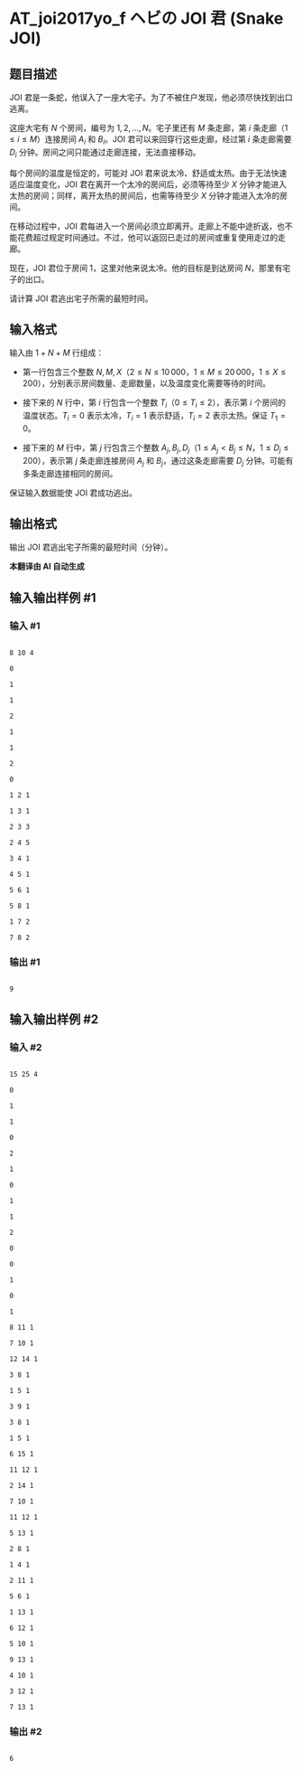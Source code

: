 # AT_joi2017yo_f ヘビの JOI 君 (Snake JOI)

## 题目描述

JOI 君是一条蛇，他误入了一座大宅子。为了不被住户发现，他必须尽快找到出口逃离。

这座大宅有 $N$ 个房间，编号为 $1, 2, \ldots, N$。宅子里还有 $M$ 条走廊，第 $i$ 条走廊（$1 \leq i \leq M$）连接房间 $A_i$ 和 $B_i$。JOI 君可以来回穿行这些走廊，经过第 $i$ 条走廊需要 $D_i$ 分钟。房间之间只能通过走廊连接，无法直接移动。

每个房间的温度是恒定的，可能对 JOI 君来说太冷、舒适或太热。由于无法快速适应温度变化，JOI 君在离开一个太冷的房间后，必须等待至少 $X$ 分钟才能进入太热的房间；同样，离开太热的房间后，也需等待至少 $X$ 分钟才能进入太冷的房间。

在移动过程中，JOI 君每进入一个房间必须立即离开。走廊上不能中途折返，也不能花费超过规定时间通过。不过，他可以返回已走过的房间或重复使用走过的走廊。

现在，JOI 君位于房间 $1$，这里对他来说太冷。他的目标是到达房间 $N$，那里有宅子的出口。

请计算 JOI 君逃出宅子所需的最短时间。

## 输入格式

输入由 $1 + N + M$ 行组成：

- 第一行包含三个整数 $N, M, X$（$2 \leq N \leq 10\,000$，$1 \leq M \leq 20\,000$，$1 \leq X \leq 200$），分别表示房间数量、走廊数量，以及温度变化需要等待的时间。

- 接下来的 $N$ 行中，第 $i$ 行包含一个整数 $T_i$（$0 \leq T_i \leq 2$），表示第 $i$ 个房间的温度状态。$T_i = 0$ 表示太冷，$T_i = 1$ 表示舒适，$T_i = 2$ 表示太热。保证 $T_1 = 0$。

- 接下来的 $M$ 行中，第 $j$ 行包含三个整数 $A_j, B_j, D_j$（$1 \leq A_j < B_j \leq N$，$1 \leq D_j \leq 200$），表示第 $j$ 条走廊连接房间 $A_j$ 和 $B_j$，通过这条走廊需要 $D_j$ 分钟。可能有多条走廊连接相同的房间。

保证输入数据能使 JOI 君成功逃出。

## 输出格式

输出 JOI 君逃出宅子所需的最短时间（分钟）。

 **本翻译由 AI 自动生成**

## 输入输出样例 #1

### 输入 #1

```
8 10 4
0
1
1
2
1
1
2
0
1 2 1
1 3 1
2 3 3
2 4 5
3 4 1
4 5 1
5 6 1
5 8 1
1 7 2
7 8 2
```

### 输出 #1

```
9
```

## 输入输出样例 #2

### 输入 #2

```
15 25 4
0
1
1
0
2
1
0
1
1
2
0
0
1
0
1
8 11 1
7 10 1
12 14 1
3 8 1
1 5 1
3 9 1
3 8 1
1 5 1
6 15 1
11 12 1
2 14 1
7 10 1
11 12 1
5 13 1
2 8 1
1 4 1
2 11 1
5 6 1
1 13 1
6 12 1
5 10 1
9 13 1
4 10 1
3 12 1
7 13 1
```

### 输出 #2

```
6
```